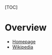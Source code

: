 [TOC]

# Overview
- [Homepage](http://www.x.org/wiki/)
- [Wikipedia](https://en.wikipedia.org/wiki/X.Org_Server)
